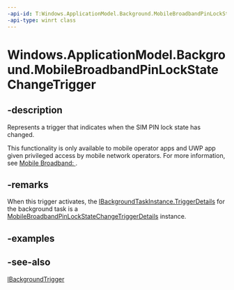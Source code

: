 ```yaml
---
-api-id: T:Windows.ApplicationModel.Background.MobileBroadbandPinLockStateChangeTrigger
-api-type: winrt class
---
```


<!-- Class syntax.
public class MobileBroadbandPinLockStateChangeTrigger : Windows.ApplicationModel.Background.IBackgroundTrigger
-->

# Windows.ApplicationModel.Background.MobileBroadbandPinLockStateChangeTrigger

## -description
Represents a trigger that indicates when the SIM PIN lock state has changed.

This functionality is only available to mobile operator apps and UWP app given privileged access by mobile network operators. For more information, see [Mobile Broadband: ](http://msdn.microsoft.com/library/windows/hardware/hh852368.aspx).

## -remarks
When this trigger activates, the [IBackgroundTaskInstance.TriggerDetails](ibackgroundtaskinstance_triggerdetails.md) for the background task is a [MobileBroadbandPinLockStateChangeTriggerDetails](../windows.networking.networkoperators/mobilebroadbandpinlockstatechangetriggerdetails.md) instance.

## -examples

## -see-also
[IBackgroundTrigger](ibackgroundtrigger.md)